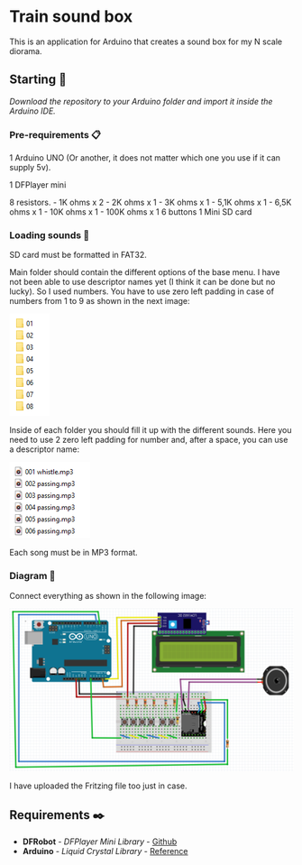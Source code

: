 # Train sound box

This is an application for Arduino that creates a sound box for my N scale diorama.

## Starting 🚀

_Download the repository to your Arduino folder and import it inside the Arduino IDE._


### Pre-requirements 📋

1 Arduino UNO (Or another, it does not matter which one you use if it can supply 5v).

1 DFPlayer mini

8 resistors.
    - 1K ohms x 2
    - 2K ohms x 1
    - 3K ohms x 1
    - 5,1K ohms x 1
    - 6,5K ohms x 1
    - 10K ohms x 1
    - 100K ohms x 1
6 buttons
1 Mini SD card

### Loading sounds 🔧

SD card must be formatted in FAT32.

Main folder should contain the different options of the base menu. I have not been able to use descriptor names yet (I think it can be done but no lucky). So I used numbers. You have to use zero left padding in case of numbers from 1 to 9 as shown in the next image:

![](images/base_folder.PNG)



Inside of each folder you should fill it up with the different sounds. Here you need to use 2 zero left padding for number and, after a space, you can use a descriptor name:

![](images/songs_in_folder.PNG)

Each song must be in MP3 format.

### Diagram 🔧

Connect everything as shown in the following image:

![](images/train_controller_fritzing_1.PNG)

I have uploaded the Fritzing file too just in case.


## Requirements ✒️

* **DFRobot** - *DFPlayer Mini Library*  - [Github](https://github.com/DFRobot/DFRobotDFPlayerMini)
* **Arduino** - *Liquid Crystal Library* - [Reference](https://www.arduino.cc/en/Reference/LiquidCrystal)